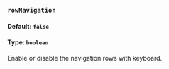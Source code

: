### `rowNavigation`
#### Default: `false`
#### Type: `boolean`

Enable or disable the navigation rows with keyboard.